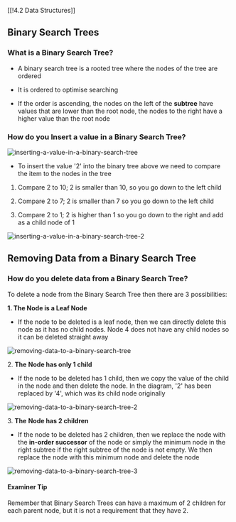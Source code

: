 [[!4.2 Data Structures]]

## Binary Search Trees

### What is a Binary Search Tree?

- A binary search tree is a rooted tree where the nodes of the tree are ordered
    
- It is ordered to optimise searching
    
- If the order is ascending, the nodes on the left of the **subtree** have values that are lower than the root node, the nodes to the right have a higher value than the root node
    

### How do you Insert a value in a Binary Search Tree?

![inserting-a-value-in-a-binary-search-tree](https://cdn.savemyexams.com/cdn-cgi/image/f=auto,width=3840/https://cdn.savemyexams.com/uploads/2024/01/inserting-a-value-in-a-binary-search-tree.png)

- To insert the value '2' into the binary tree above we need to compare the item to the nodes in the tree 
    

1. Compare 2 to 10; 2 is smaller than 10, so you go down to the left child
    
2. Compare 2 to 7; 2 is smaller than 7 so you go down to the left child
    
3. Compare 2 to 1; 2 is higher than 1 so you go down to the right and add as a child node of 1
    

![inserting-a-value-in-a-binary-search-tree-2](https://cdn.savemyexams.com/cdn-cgi/image/f=auto,width=3840/https://cdn.savemyexams.com/uploads/2024/01/inserting-a-value-in-a-binary-search-tree-2.png)

## Removing Data from a Binary Search Tree

### How do you delete data from a Binary Search Tree?

To delete a node from the Binary Search Tree then there are 3 possibilities:

**1. The Node is a Leaf Node**

- If the node to be deleted is a leaf node, then we can directly delete this node as it has no child nodes. Node 4 does not have any child nodes so it can be deleted straight away
    

![removing-data-to-a-binary-search-tree](https://cdn.savemyexams.com/cdn-cgi/image/f=auto,width=3840/https://cdn.savemyexams.com/uploads/2024/01/removing-data-to-a-binary-search-tree.png)

2. **The** **Node has only 1 child**

- If the node to be deleted has 1 child, then we copy the value of the child in the node and then delete the node. In the diagram, '2' has been replaced by '4', which was its child node originally
    

![removing-data-to-a-binary-search-tree-2](https://cdn.savemyexams.com/cdn-cgi/image/f=auto,width=3840/https://cdn.savemyexams.com/uploads/2024/01/removing-data-to-a-binary-search-tree-2.png)

3. **The** **Node has 2 children**

- If the node to be deleted has 2 children, then we replace the node with the **in-order successor** of the node or simply the minimum node in the right subtree if the right subtree of the node is not empty. We then replace the node with this minimum node and delete the node
    

![removing-data-to-a-binary-search-tree-3](https://cdn.savemyexams.com/cdn-cgi/image/f=auto,width=3840/https://cdn.savemyexams.com/uploads/2024/01/removing-data-to-a-binary-search-tree-3.png)

#### Examiner Tip

Remember that Binary Search Trees can have a maximum of 2 children for each parent node, but it is not a requirement that they have 2.